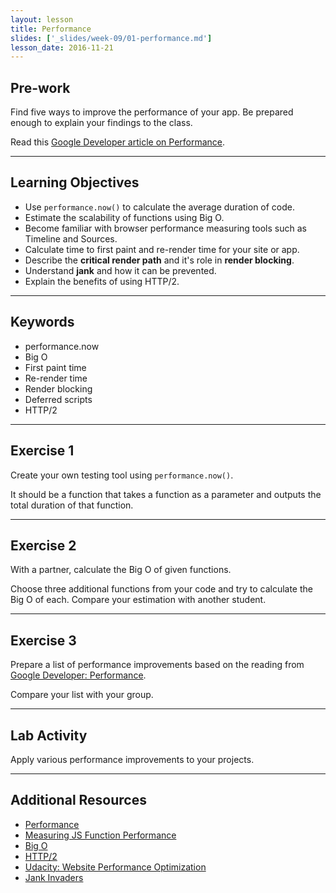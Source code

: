 ```yaml
---
layout: lesson
title: Performance
slides: ['_slides/week-09/01-performance.md']
lesson_date: 2016-11-21
---
```


## Pre-work

Find five ways to improve the performance of your app. Be prepared enough to explain your findings to the class.

Read this [Google Developer article on Performance](https://developers.google.com/web/fundamentals/performance/?hl=en). 

---

## Learning Objectives

- Use `performance.now()` to calculate the average duration of code.
- Estimate the scalability of functions using Big O.
- Become familiar with browser performance measuring tools such as Timeline and Sources. 
- Calculate time to first paint and re-render time for your site or app.
- Describe the **critical render path** and it's role in **render blocking**.
- Understand **jank** and how it can be prevented.
- Explain the benefits of using HTTP/2.

---

## Keywords

- performance.now
- Big O
- First paint time
- Re-render time
- Render blocking
- Deferred scripts
- HTTP/2

---

## Exercise 1

Create your own testing tool using `performance.now()`.

It should be a function that takes a function as a parameter and outputs the total duration of that function.

---

## Exercise 2

With a partner, calculate the Big O of given functions.

Choose three additional functions from your code and try to calculate the Big O of each. Compare your estimation with another student.

---

## Exercise 3

Prepare a list of performance improvements based on the reading from [Google Developer: Performance](https://developers.google.com/web/fundamentals/performance/?hl=en).

Compare your list with your group.

---

## Lab Activity

Apply various performance improvements to your projects.

---

## Additional Resources

- [Performance](https://developers.google.com/web/fundamentals/performance/?hl=en)
- [Measuring JS Function Performance](https://www.sitepoint.com/measuring-javascript-functions-performance/)
- [Big O](https://www.interviewcake.com/article/java/big-o-notation-time-and-space-complexity)
- [HTTP/2](https://blog.newrelic.com/2016/02/09/http2-best-practices-web-performance/)
- [Udacity: Website Performance Optimization](https://www.udacity.com/course/website-performance-optimization--ud884)
- [Jank Invaders](http://jakearchibald.github.io/jank-invaders/)
